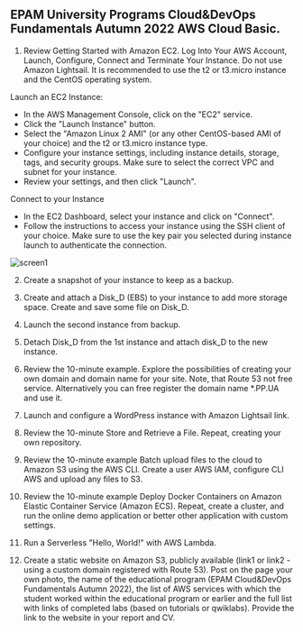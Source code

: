 ## EPAM University Programs Cloud&DevOps Fundamentals Autumn 2022 AWS Cloud Basic.

1. Review Getting Started with Amazon EC2. Log Into Your AWS Account, Launch, Configure, Connect and Terminate Your Instance. Do not use Amazon Lightsail. It is recommended to use the t2 or t3.micro instance and the CentOS operating system.

Launch an EC2 Instance:
- In the AWS Management Console, click on the "EC2" service.
- Click the "Launch Instance" button.
- Select the "Amazon Linux 2 AMI" (or any other CentOS-based AMI of your choice) and the t2 or t3.micro instance type.
- Configure your instance settings, including instance details, storage, tags, and security groups. Make sure to select the correct VPC and subnet for your instance.
- Review your settings, and then click "Launch".

Connect to your Instance
- In the EC2 Dashboard, select your instance and click on "Connect".
- Follow the instructions to access your instance using the SSH client of your choice. Make sure to use the key pair you selected during instance launch to authenticate the connection.

![screen1]()

2. Create a snapshot of your instance to keep as a backup.

3. Create and attach a Disk_D (EBS) to your instance to add more storage space. Create and save
some file on Disk_D.

4. Launch the second instance from backup.

5. Detach Disk_D from the 1st instance and attach disk_D to the new instance.

6. Review the 10-minute example. Explore the possibilities of creating your own domain and domain name for your site. Note, that Route 53 not free service. Alternatively you can free register the domain name *.PP.UA and use it.

7. Launch and configure a WordPress instance with Amazon Lightsail link.

8. Review the 10-minute Store and Retrieve a File. Repeat, creating your own repository.

9. Review the 10-minute example Batch upload files to the cloud to Amazon S3 using the AWS CLI. Create a user AWS IAM, configure CLI AWS and upload any files to S3.

10. Review the 10-minute example Deploy Docker Containers on Amazon Elastic Container Service (Amazon ECS). Repeat, create a cluster, and run the online demo application or better other application with custom settings.

11. Run a Serverless "Hello, World!" with AWS Lambda.

12. Create a static website on Amazon S3, publicly available (link1 or link2 - using a custom domain
registered with Route 53). Post on the page your own photo, the name of the educational program (EPAM Cloud&DevOps Fundamentals Autumn 2022), the list of AWS services with which the student worked within the educational program or earlier and the full list with links of completed labs (based on tutorials or qwiklabs). Provide the link to the website in your report and СV.

